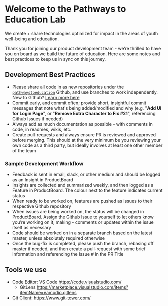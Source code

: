 # Welcome to the Pathways to Education Lab
We create + share technologies optimized for impact in the areas of youth well-being and education. 

Thank you for joining our product development team - we’re thrilled to have you on board as we build the future of education. Here are some notes and best practices to keep us in sync on this journey.

## Development Best Practices
- Please share all code in as new repositories under the [`pathwaystoeducation`](https://github.com/pathwaystoeducation) Github, and use branches to work independently. New to Github? [Learn more here](https://guides.github.com/activities/hello-world/)
- Commit early, and commit often; provide short, insightful commit messages that note what's being added/modified and why
  (e.g. "**Add UI for Login Page**", or "**Remove Extra Character to Fix #21**", referencing Github Issues if needed) 
- Always add as much documentation as possible - with comments in code, in readmes, wikis, etc.
- Create pull-requests and always ensure PR is reviewed and approved before merging. This should at the very minimum be you reviewing your own code as a third party, but ideally involves at least one other member of the team

### Sample Development Workflow
- Feedback is sent in email, slack, or other medium and should be logged as an Insight in ProductBoard
- Insights are collected and summarized weekly, and then logged as a Feature in ProductBoard. The colour next to the feature indicates current status
- When ready to be worked on, features are pushed as Issues to their respective Github repository
- When issues are being worked on, the status will be changed in ProductBoard. Assign the Github Issue to yourself to let others know you’re working on it, making - comments or updates within the issue itself as necessary
- Code should be worked on in a separate branch based on the latest master, unless absolutely required otherwise
- Once the bug-fix is completed, please push the branch, rebasing off master if needed, and then create a pull-request with some brief information and referencing the Issue # in the PR Title

## Tools we use
- Code Editor: VS Code https://code.visualstudio.com/
  - GitLens https://marketplace.visualstudio.com/items?itemName=eamodio.gitlens
- Git Client: https://www.git-tower.com/
 
